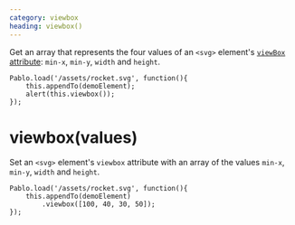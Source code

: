 ```yaml
---
category: viewbox
heading: viewbox()
---
```


Get an array that represents the four values of an `<svg>` element's [`viewBox` attribute](https://developer.mozilla.org/docs/SVG/Attribute/viewBox): `min-x`, `min-y`, `width` and `height`.

    Pablo.load('/assets/rocket.svg', function(){
        this.appendTo(demoElement);
        alert(this.viewbox());
    });

# viewbox(values)

Set an `<svg>` element's `viewbox` attribute with an array of the values `min-x`, `min-y`, `width` and `height`.

    Pablo.load('/assets/rocket.svg', function(){
        this.appendTo(demoElement)
            .viewbox([100, 40, 30, 50]);
    });
